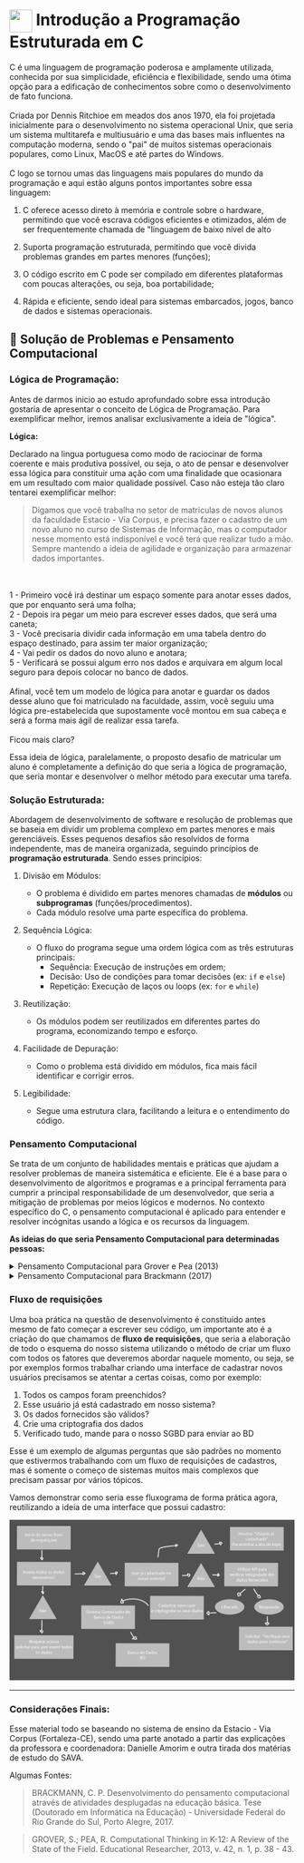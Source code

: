 <link href="https://cdn.jsdelivr.net/npm/devicons@1.8.0/css/devicons.min.css" rel="stylesheet">

# <img align="center" height="40" width="40" src="https://cdn.jsdelivr.net/gh/devicons/devicon@latest/icons/c/c-original.svg" /> Introdução a Programação Estruturada em C



C é uma linguagem de programação poderosa e amplamente utilizada, conhecida por sua simplicidade, eficiência e flexibilidade, sendo uma ótima opção para a edificação de conhecimentos sobre como o desenvolvimento de fato funciona. 
</br>
</br>
Criada por Dennis Ritchioe em meados dos anos 1970, ela foi projetada inicialmente para o desenvolvimento no sistema operacional Unix, que seria um sistema multitarefa e multiusuário e uma das bases mais influentes na computação moderna, sendo o "pai" de muitos sistemas operacionais populares, como Linux, MacOS e até partes do Windows. 
</br>
</br>
C logo se tornou umas das linguagens mais populares do mundo da programação e aqui estão alguns pontos importantes sobre essa linguagem:

1. C oferece acesso direto à memória e controle sobre o hardware, permitindo que você escrava códigos eficientes e otimizados, além de ser frequentemente chamada de "linguagem de baixo nível de alto 

2. Suporta programação estruturada, permitindo que você divida problemas grandes em partes menores (funções);

3. O código escrito em C pode ser compilado em diferentes plataformas com poucas alterações, ou seja, boa portabilidade;

4. Rápida e eficiente, sendo ideal para sistemas embarcados, jogos, banco de dados e sistemas operacionais.

## 🔩 Solução de Problemas e Pensamento Computacional

### Lógica de Programação:

Antes de darmos inicio ao estudo aprofundado sobre essa introdução gostaria de apresentar o conceito de Lógica de Programação. Para exemplificar melhor, iremos analisar exclusivamente a ideia de "lógica".

__Lógica:__

Declarado na lingua portuguesa como modo de raciocinar de forma coerente e mais produtiva possível, ou seja, o ato de pensar e desenvolver essa lógica para constituir uma ação com uma finalidade que ocasionara em um resultado com maior qualidade possível. Caso não esteja tão claro tentarei exemplificar melhor:

> Digamos que você trabalha no setor de matriculas de novos alunos da faculdade Estacio - Via Corpus, e precisa fazer o cadastro de um novo aluno no curso de Sistemas de Informação, mas o computador nesse momento está indisponível e você terá que realizar tudo a mão. Sempre mantendo a ideia de agilidade e organização para armazenar dados importantes.
</br>
</br>
1 - Primeiro você irá destinar um espaço somente para anotar esses dados, que por enquanto será uma folha;
</br>
2 - Depois ira pegar um meio para escrever esses dados, que será uma caneta;
</br>
3 - Você precisaria dividir cada informação em uma tabela dentro do espaço destinado, para assim ter maior organização;
</br>
4 - Vai pedir os dados do novo aluno e anotara;
</br>
5 - Verificará se possui algum erro nos dados e arquivara em algum local seguro para depois colocar no banco de dados.
</br>
</br>
Afinal, você tem um modelo de lógica para anotar e guardar os dados desse aluno que foi matriculado na faculdade, assim, você seguiu uma lógica pre-estabelecida que supostamente você montou em sua cabeça e será a forma mais ágil de realizar essa tarefa.
</br>
</br>
Ficou mais claro?

Essa ideia de lógica, paralelamente, o proposto desafio de matricular um aluno é completamente a definição do que seria a lógica de programação, que seria montar e desenvolver o melhor método para executar uma tarefa.


### Solução Estruturada:

Abordagem de desenvolvimento de software e resolução de problemas que se baseia em dividir um problema complexo em partes menores e mais gerenciáveis. Esses pequenos desafios são resolvidos de forma independente, mas de maneira organizada, seguindo princípios de **programação estruturada**. Sendo esses princípios:

1. Divisão em Módulos:
    - O problema é dividido em partes menores chamadas de **módulos** ou **subprogramas** (funções/procedimentos).
    - Cada módulo resolve uma parte específica do problema.
2. Sequência Lógica:
    - O fluxo do programa segue uma ordem lógica com as três estruturas principais:
        - Sequência: Execução de instruções em ordem;
        - Decisão: Uso de condições para tomar decisões (ex: ```if``` e ```else```)
        - Repetição: Execução de laços ou loops (ex: ```for``` e ```while```)
3. Reutilização:
    - Os módulos podem ser reutilizados em diferentes partes do programa, economizando tempo e esforço.

4. Facilidade de Depuração:
    - Como o problema está dividido em módulos, fica mais fácil identificar e corrigir erros.

5. Legibilidade:
    - Segue uma estrutura clara, facilitando a leitura e o entendimento do código.

### Pensamento Computacional 

Se trata de um conjunto de habilidades mentais e práticas que ajudam a resolver problemas de maneira sistemática e eficiente. Ele é a base para o desenvolvimento de algoritmos e programas e a principal ferramenta para cumprir a principal responsabilidade de um desenvolvedor, que seria a mitigação de problemas por meios lógicos e modernos. No contexto específico do C, o pensamento computacional é aplicado para entender e resolver incógnitas usando a lógica e os recursos da linguagem.

__As ideias do que seria Pensamento Computacional para determinadas pessoas:__

<details>
<summary>Pensamento Computacional para Grover e Pea (2013)</summary>

</br>

> Com as ideias de Grover e Pea, o pensamento computacional tem nove elementos que os levam a atender alunos interdisciplinarmente, além de avaliar seu desempenho. São eles:
>
> 1. Abstração e reconhecimento de padrões;
> 2. Processamento sistemático da informação;
> 3. Noções de controle de fluxo de algoritmos;
> 4. Decomposição de problemas estruturados;
> 5. Sistema de símbolos e representações;
> 6. Pensamento iterativo, recursivo e paralelo;
> 7. Lógica condicional;
> 8. Eficiência e restrições de desempenho;
> 9. Depuração e detecção de erro sistemático.
</details>

<details>
<summary>Pensamento Computacional para Brackmann (2017)</summary>

</br>

> De acordo com os estudos de Brackmann ele desenvolveu a ideia ed que o pensamento computacional tem quatro pilares para a resolução de problemas. São eles:
>
> 1. **Descomposição:** Consiste em dividir o problema inicial em partes menores, permitindo que cada parte reduzida seja mais facilmente resolvida. De maneira geral, problemas que não estão decompostos têm sua resolução mais difícil de enxergar e desenvolver.
>
> 2. **Reconhecimento de Padrões:** Ao decompor o problema em partes menores, é possível aumentar a atenção aos detalhes e perceber que algumas dessas partes menores já são conhecidas ou têm sua solução conhecida, ou seja, algum tipo de problema que você em algum momento dos seus estudos e vida profissional ja teve que solucionar. O reconhecimento de padrões se caracteriza por identificar repetições ou regras de recorrência, aumentando a chance de se conhecer alguma solução para problemas similares.
>
> 3. **Abstração:** Consiste em filtrar e classificar os dados, concentrando a atenção no que realmente é importante. Ela pode ser vista como o principal dos pilares, porque será utilizada em diversos momentos, pois, ao concentrar-se nos dados realmente importantes, a abstração permite que decisões sejam tomadas com maior qualidade.
>
> 4. **Algoritmos:** Procedimentos para resolver um problema com as ações a serem executadas e a ordem em que elas devem acontecer. Na visão acadêmica, aprendemos diversos algoritmos, como os responsáveis por executar operações básicas (soma, subtração, multiplicação e divisão)
</details>

### Fluxo de requisições

Uma boa prática na questão de desenvolvimento é constituído antes mesmo de fato começar a escrever seu código, um importante ato é a criação do que chamamos de **fluxo de requisições**, que seria a elaboração de todo o esquema do nosso sistema utilizando o método de criar um fluxo com todos os fatores que deveremos abordar naquele momento, ou seja, se por exemplos formos trabalhar criando uma interface de cadastrar novos usuários precisamos se atentar a certas coisas, como por exemplo:

1. Todos os campos foram preenchidos?
2. Esse usuário já está cadastrado em nosso sistema?
3. Os dados fornecidos são válidos?
4. Crie uma criptografia dos dados
5. Verificado tudo, mande para o nosso SGBD para enviar ao BD

Esse é um exemplo de algumas perguntas que são padrões no momento que estivermos trabalhando com um fluxo de requisições de cadastros, mas é somente o começo de sistemas muitos mais complexos que precisam passar por vários tópicos.

Vamos demonstrar como seria esse fluxograma de forma prática agora, reutilizando a ideia de uma interface que possui cadastro:

<img  src="./assets/images/flow_request.png">

















---

### Considerações Finais:

Esse material todo se baseando no sistema de ensino da Estacio - Via Corpus (Fortaleza-CE), sendo uma parte anotado a partir das explicações da professora e coordenadora: Danielle Amorim e outra tirada dos matérias de estudo do SAVA.

Algumas Fontes:

> BRACKMANN, C. P. Desenvolvimento do pensamento computacional através de atividades desplugadas na educação básica. Tese (Doutorado em Informática na Educação) - Universidade Federal do Rio Grande do Sul, Porto Alegre, 2017.

> GROVER, S.; PEA, R. Computational Thinking in K-12: A Review of the State of the Field. Educational Researcher, 2013, v. 42, n. 1, p. 38 - 43.